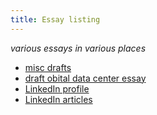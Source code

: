 ```yaml
---
title: Essay listing
---
```

*various essays in various places*   
- [misc drafts](https://www.byothermeans.org/essays/draft_orbital.html)
- [draft obital data center essay](https://furnival.github.io/byothermeans-pages/2024/05/24/orbital.html)
- [ LinkedIn profile](www.linkedin.com/in/lawrence-furnival)
- [ LinkedIn articles](https://www.linkedin.com/in/lawrence-furnival/recent-activity/articles/)

